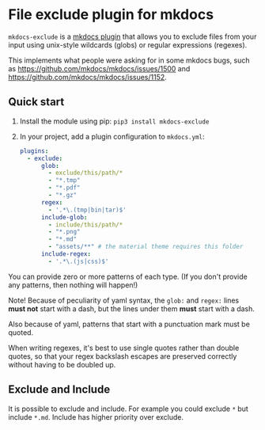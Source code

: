 # File exclude plugin for mkdocs

`mkdocs-exclude` is a
[mkdocs plugin](http://www.mkdocs.org/user-guide/plugins/) that allows you
to exclude files from your input using unix-style wildcards (globs) or
regular expressions (regexes).

This implements what people were asking for in some mkdocs bugs, such as
<https://github.com/mkdocs/mkdocs/issues/1500> and
<https://github.com/mkdocs/mkdocs/issues/1152>.


## Quick start

1. Install the module using pip: `pip3 install mkdocs-exclude`

2. In your project, add a plugin configuration to `mkdocs.yml`:

   ```yaml
   plugins:
     - exclude:
         glob:
           - exclude/this/path/*
           - "*.tmp"
           - "*.pdf"
           - "*.gz"
         regex:
           - '.*\.(tmp|bin|tar)$'
         include-glob:
           - include/this/path/*
           - "*.png"
           - "*.md"
           - "assets/**" # the material theme requires this folder
         include-regex:
           - '.*\.(js|css)$'
   ```

You can provide zero or more patterns of each type.  (If you don't provide
any patterns, then nothing will happen!)

Note!  Because of peculiarity of yaml syntax, the `glob:` and `regex:` lines
**must not** start with a dash, but the lines under them **must** start with
a dash.

Also because of yaml, patterns that start with a punctuation mark must be
quoted.

When writing regexes, it's best to use single quotes rather than double
quotes, so that your regex backslash escapes are preserved correctly without
having to be doubled up.

## Exclude and Include

It is possible to exclude and include. For example you could exclude `*` but include `*.md`.
Include has higher priority over exclude.
